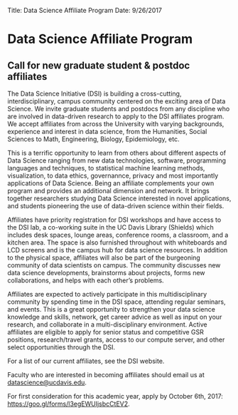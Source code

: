 Title: Data Science Affiliate Program
Date: 9/26/2017


# Data Science Affiliate Program
## Call for new graduate student & postdoc affiliates

The Data Science Initiative (DSI) is building a cross-cutting, interdisciplinary, campus community centered on the exciting area of Data Science. We invite graduate students and postdocs from any discipline who are involved in data-driven research to apply to the DSI affiliates program. We accept affiliates from across the University with varying backgrounds, experience and interest in data science, from the Humanities, Social Sciences to Math, Engineering, Biology, Epidemiology, etc.

This is a terrific opportunity to learn from others about different aspects of Data Science ranging from new data technologies, software, programming languages and techniques, to statistical machine learning methods, visualization, to data ethics, governannce, privacy and most importantly applications of Data Science. Being an affiliate complements your own program and provides an additional dimension and network.  It brings together researchers studying Data Science interested in novel applications, and students pioneering the use of data-driven science within their fields.

Affiliates have priority registration for DSI workshops and have access to the DSI lab, a co-working suite in the UC Davis Library (Shields) which includes desk spaces, lounge areas, conference rooms, a classroom, and a kitchen area.  The space is also furnished throughout with whiteboards and LCD screens and is the campus hub for data science resources.  In addition to the physical space, affiliates will also be part of the burgeoning community of data scientists on campus.  The community discusses new data science developments, brainstorms about projects, forms new collaborations, and helps with each other’s problems.  

Affiliates are expected to actively participate in this multidisciplinary community by spending time in the DSI space, attending regular seminars, and events.  This is a great opportunity to strengthen your data science knowledge and skills, network, get career advice as well as input on your research, and collaborate in a multi-disciplinary environment. Active affiliates are eligible to apply for senior status and competitive GSR positions, research/travel grants, access to our compute server, and other select opportunities through the DSI.

For a list of our current affiliates, see the DSI website.

Faculty who are interested in becoming affiliates should email us at datascience@ucdavis.edu.

For first consideration for this academic year, apply by October 6th, 2017: https://goo.gl/forms/l3egEWUIjsbcCtEV2.
